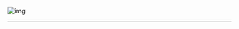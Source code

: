 ![img](https://media.discordapp.net/attachments/940353909946466394/940353925196967976/1644266453730.png)
- - -
